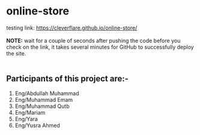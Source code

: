 # online-store
testing link: https://cleverflare.github.io/online-store/ 
<br><br>
<b>NOTE:</b> wait for a couple of seconds after pushing the code before you check on the link, it takes several minutes for GitHub to successfully deploy the site.
<br><br>
<h2>Participants of this project are:-</h2>
<ol type="1">
  <li>Eng/Abdullah Muhammad</li>
  <li>Eng/Muhammad Emam</li>
  <li>Eng/Muhammad Qutb</li>
  <li>Eng/Mariam</li>
  <li>Eng/Yara</li>
  <li>Eng/Yusra Ahmed</li>
</ol>

